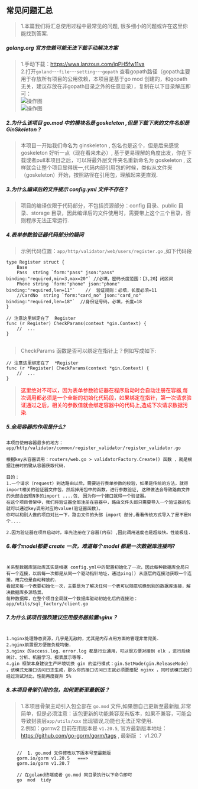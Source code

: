 ##    常见问题汇总      
> 1.本篇我们将汇总使用过程中最常见的问题, 很多细小的问题或许在这里你能找到答案.  

##### golang.org 官方依赖可能无法下载手动解决方案  
>   1.手动下载：https://wwa.lanzous.com/iqPH5fw11va  
>   2.打开`goland`---`file`---`setting`---`gopath`   查看gopath路径（gopath主要用于存放所有项目的公用依赖，本项目是基于go mod 创建的，和gopath无关，建议存放在非gopath目录之外的任意目录），复制在以下目录解压即可：  
>   ![操作图](http://139.196.101.31:2080/golang.org.png)   
>   ![操作图](http://139.196.101.31:2080/golang.org2.png)   

#####  2.为什么该项目 go.mod 中的模块名是 goskeleton ,但是下载下来的文件名却是 GinSkeleton ?
>   本项目一开始我们命名为 ginskeleton , 包名也是这个，但是后来感觉 goskeleton 好听一点（现在看来未必）,
>基于更易理解的角度出发，你在下载或者pull本项目之后，可以将最外层文件夹名重新命名为 goskeleton , 这样就会让整个项目显得统一,代码内部引用包的时候，类似从文件夹（goskeleton）开始，按照路径在引用包，理解起来更直观.       

#####  3.为什么编译后的文件提示 config.yml 文件不存在 ?  
>   项目的编译仅限于代码部分，不包括资源部分：config 目录、public 目录、storage 目录，因此编译后的文件使用时，需要带上这个三个目录，否则程序无法正常运行.    

#####  4.表单参数验证器代码部分的疑问    
>   示例代码位置：`app/http/validator/web/users/register.go`  ,如下代码段  
```code 
type Register struct {
	Base
	Pass  string `form:"pass" json:"pass" binding:"required,min=3,max=20"` //必填，密码长度范围：【3,20】闭区间
	Phone string `form:"phone" json:"phone"  binding:"required,len=11"`    //  验证规则：必填，长度必须=11
	//CardNo  string `form:"card_no" json:"card_no" binding:"required,len=18"`	//身份证号码，必填，长度=18
}

// 注意这里绑定在了  Register  
func (r Register) CheckParams(context *gin.Context) {
    //  ...
}


```  
>  CheckParams 函数是否可以绑定在指针上？例如写成如下:  
```code  
// 注意这里绑定在了  *Register 
func (r *Register) CheckParams(context *gin.Context) {
    //  ...
}

```
> <font color="red">这里绝对不可以，因为表单参数验证器在程序启动时会自动注册在容器,每次调用都必须是一个全新的初始化代码段，如果绑定在指针，第一次请求验证通过之后，相关的参数值就会绑定容器中的代码上,造成下次请求数据污染.</font>
 
#####  5.全局容器的作用是什么?  
```code  
本项目使用容器最多的地方：
app/http/validator/common/register_validator/register_validator.go

根据key从容器调用：routers/web.go > validatorFactory.Create() 函数 ，就是根据注册时的键从容器获取代码.

目的：
1.一个请求（request）到达路由以后，需要进行表单参数的校验，如果是传统的方法，就得import相关的验证器文件包，然后掉用包中的函数，进行参数验证, 这种做法会导致路由文件的头部会出现N多的import ....包, 因为你一个接口就得一个验证器。
在这个项目骨架中，我们将验证器全部注册在容器中，路由文件头部只需要导入一个验证器的包就可以通过key调用对应的value(验证器函数)。
你可以和别人做的项目对比一下，路由文件的头部 import 部分,看看传统方式导入了是不是N个....

2.因为验证器在项目启动时，率先注册在了容器(内存）,因此调用速度也是超级快。性能极佳.

```

#####  6.每个model都要 create 一次，难道每个 model 都是一次数据库连接吗?    
```code   

关系型数据库驱动库其实是根据 config.yml中的配置初始化了一次，因此每种数据库全局只有一个连接，以后每一次都是从同一个驱动指针地址，通过ping() 从底层的连接池获取一个连接。用完也是自动释放的.
看起来每一个表要初始化一次，主要是为了解决任何一个表可以随意切换到别的数据库连接，解决数据库多源场景。
每种数据库，在整个项目全局就一个数据库驱动初始化后的连接池：app/utils/sql_factory/client.go 

```

#####  7.为什么该项目强烈建议应用服务器前置nginx？   
```code   

1.nginx处理静态资源，几乎是无敌的，尤其是内存占用方面的管理非常完美. 
2.nginx前置很方便做负载均衡.
3.nginx 的access.log、error.log 都是行业通用，可以很方便对接到 elk ，进行后续统计、分析、机器学习、报表展示等等.
4.gin 框架本身建议生产环境切换 gin 的运行模式：gin.SetMode(gin.ReleaseMode) ，该模式无接口访问日志生成，那么你的接口访问日志就必须要搭配 nginx ，同时该模式我们经过测试对比，性能再度提升 5% 

```

#####  8.本项目骨架引用的包，如何更新至最新版？  
> 1.本项目骨架主动引入包全部在 `go.mod` 文件,如果想自己更新至最新版,非常简单，但是必须注意：该包更新的功能兼容现有版本，如果不兼容，可能会导致封装层`app/utils/xxx` 出现错误,功能也无法正常使用.  
> 2.例如：gormv2 目前在用版本是 `v1.20.5`, 官方最新版本地址：https://github.com/go-gorm/gorm/tags , 最新版 ： v1.20.7   
```code   

    //  1. go.mod 文件修改以下版本号至最新版
    gorm.io/gorm v1.20.5   ===>
    gorm.io/gorm v1.20.7

    // 在goland终端或者 go.mod 同目录执行以下命令即可
    go  mod  tidy    

```  

    